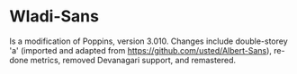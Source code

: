 # Wladi-Sans
Is a modification of Poppins, version 3.010. Changes include double-storey 'a' (imported and adapted from https://github.com/usted/Albert-Sans), re-done metrics, removed Devanagari support, and remastered.

